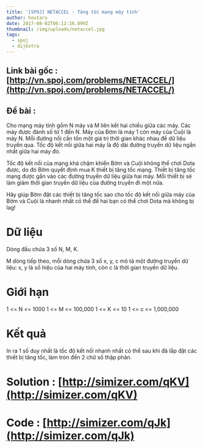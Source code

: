 ```yaml
---
title: '[SPOJ] NETACCEL - Tăng tốc mạng máy tính'
author: houtaru
date: 2017-08-02T06:12:16.899Z
thumbnail: /img/uploads/netaccel.jpg
tags:
  - spoj
  - dijkstra
---
```

## Link bài gốc : [http://vn.spoj.com/problems/NETACCEL/](http://vn.spoj.com/problems/NETACCEL/)
## Đề bài :
Cho mạng máy tính gồm N máy và M liên kết hai chiều giữa các máy. Các máy được đánh số từ 1 đến N. Máy của Bờm là máy 1 còn máy của Cuội là máy N. Mỗi đường nối cần tốn một giá trị thời gian khác nhau để dữ liệu truyền qua. Tốc độ kết nối giữa hai máy là độ dài đường truyền dữ liệu ngắn nhất giữa hai máy đó.

Tốc độ kết nối của mạng khá chậm khiến Bờm và Cuội không thể chơi Dota được, do đó Bờm quyết định mua K thiết bị tăng tốc mạng. Thiết bị tăng tốc mạng được gắn vào các đường truyền dữ liệu giữa hai máy. Mỗi thiết bị sẽ làm giảm thời gian truyền dữ liệu của đường truyền đi một nửa.

Hãy giúp Bờm đặt các thiết bị tăng tốc sao cho tốc độ kết nối giữa máy của Bờm và Cuội là nhanh nhất có thể để hai bạn có thể chơi Dota mà không bị lag!

# Dữ liệu
Dòng đầu chứa 3 số N, M, K.

M dòng tiếp theo, mỗi dòng chứa 3 số x, y, c mô tả một đường truyền dữ liệu: x, y là số hiệu của hai máy tính, còn c là thời gian truyền dữ liệu.

# Giới hạn
1 <= N <= 1000
1 <= M <= 100,000
1 <= K <= 10
1 <= c <= 1,000,000
# Kết quả
In ra 1 số duy nhất là tốc độ kết nối nhanh nhất có thể sau khi đã lắp đặt các thiết bị tăng tốc, làm tròn đến 2 chữ số thập phân.

# Solution : [http://simizer.com/qKV](http://simizer.com/qKV)
 
# Code : [http://simizer.com/qJk](http://simizer.com/qJk)

